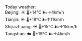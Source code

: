 Today weather:  
Beijing: ☀️   🌡️+14°C 🌬️→4km/h  
Tianjin: ☀️   🌡️+18°C 🌬️↑11km/h  
Shijiazhuang: ☀️   🌡️+15°C 🌬️→15km/h  
Tangshan: ☁️   🌡️+19°C 🌬️→4km/h  
